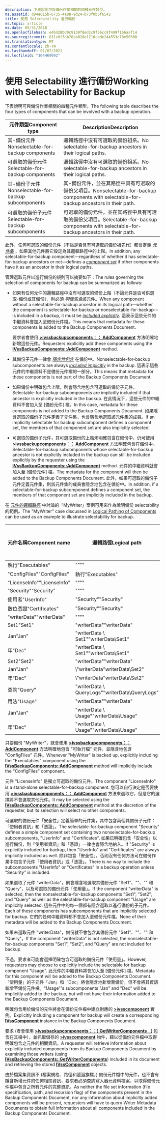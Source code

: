 ```yaml
---
description: 下表說明可與備份作業相關的四種元件類型。
ms.assetid: d94e015b-6735-4a88-9d24-b73f0b5f6542
title: 使用 Selectability 進行備份
ms.topic: article
ms.date: 05/31/2018
ms.openlocfilehash: e4bd20bd0c9139f8ed1c9f56cc8f499f1b6aaf14
ms.sourcegitcommit: 831e8f3db78ab820e1710cede244553c70e50500
ms.translationtype: MT
ms.contentlocale: zh-TW
ms.lasthandoff: 01/07/2021
ms.locfileid: "104469092"
---
```

# <a name="working-with-selectability-for-backup"></a><span data-ttu-id="a3ae6-103">使用 Selectability 進行備份</span><span class="sxs-lookup"><span data-stu-id="a3ae6-103">Working with Selectability for Backup</span></span>

<span data-ttu-id="a3ae6-104">下表說明可與備份作業相關的四種元件類型。</span><span class="sxs-lookup"><span data-stu-id="a3ae6-104">The following table describes the four types of components that can be involved with a backup operation.</span></span>



| <span data-ttu-id="a3ae6-105">元件類型</span><span class="sxs-lookup"><span data-stu-id="a3ae6-105">Component type</span></span>                                                                                                                                                                                                               | <span data-ttu-id="a3ae6-106">Description</span><span class="sxs-lookup"><span data-stu-id="a3ae6-106">Description</span></span>                                                                                        |
|------------------------------------------------------------------------------------------------------------------------------------------------------------------------------------------------------------------------------|----------------------------------------------------------------------------------------------------|
| <span data-ttu-id="a3ae6-107"><span id="Nonselectable-for-backup_components"></span><span id="nonselectable-for-backup_components"></span><span id="NONSELECTABLE-FOR-BACKUP_COMPONENTS"></span>其-備份元件</span><span class="sxs-lookup"><span data-stu-id="a3ae6-107"><span id="Nonselectable-for-backup_components"></span><span id="nonselectable-for-backup_components"></span><span id="NONSELECTABLE-FOR-BACKUP_COMPONENTS"></span>Nonselectable-for-backup components</span></span><br/>             | <span data-ttu-id="a3ae6-108">邏輯路徑中沒有可選取的備份祖系。</span><span class="sxs-lookup"><span data-stu-id="a3ae6-108">No selectable-for-backup ancestors in their logical paths.</span></span><br/>                              |
| <span data-ttu-id="a3ae6-109"><span id="Selectable-for-backup_components"></span><span id="selectable-for-backup_components"></span><span id="SELECTABLE-FOR-BACKUP_COMPONENTS"></span>可選取的備份元件</span><span class="sxs-lookup"><span data-stu-id="a3ae6-109"><span id="Selectable-for-backup_components"></span><span id="selectable-for-backup_components"></span><span id="SELECTABLE-FOR-BACKUP_COMPONENTS"></span>Selectable-for-backup components</span></span><br/>                         | <span data-ttu-id="a3ae6-110">邏輯路徑中沒有可選取的備份祖系。</span><span class="sxs-lookup"><span data-stu-id="a3ae6-110">No selectable-for-backup ancestors in their logical paths.</span></span><br/>                              |
| <span data-ttu-id="a3ae6-111"><span id="Nonselectable-for-backup_subcomponents"></span><span id="nonselectable-for-backup_subcomponents"></span><span id="NONSELECTABLE-FOR-BACKUP_SUBCOMPONENTS"></span>其-備份子元件</span><span class="sxs-lookup"><span data-stu-id="a3ae6-111"><span id="Nonselectable-for-backup_subcomponents"></span><span id="nonselectable-for-backup_subcomponents"></span><span id="NONSELECTABLE-FOR-BACKUP_SUBCOMPONENTS"></span>Nonselectable-for-backup subcomponents</span></span><br/> | <span data-ttu-id="a3ae6-112">其-備份元件，並在其路徑中具有可選取的備份父項目。</span><span class="sxs-lookup"><span data-stu-id="a3ae6-112">Nonselectable-for-backup components with selectable-for-backup ancestors in their path.</span></span><br/> |
| <span data-ttu-id="a3ae6-113"><span id="Selectable-for-backup_subcomponents"></span><span id="selectable-for-backup_subcomponents"></span><span id="SELECTABLE-FOR-BACKUP_SUBCOMPONENTS"></span>可選取的備份子元件</span><span class="sxs-lookup"><span data-stu-id="a3ae6-113"><span id="Selectable-for-backup_subcomponents"></span><span id="selectable-for-backup_subcomponents"></span><span id="SELECTABLE-FOR-BACKUP_SUBCOMPONENTS"></span>Selectable-for-backup subcomponents</span></span><br/>             | <span data-ttu-id="a3ae6-114">可選取的備份元件，並在其路徑中具有可選取的備份父項目。</span><span class="sxs-lookup"><span data-stu-id="a3ae6-114">Selectable-for-backup components with selectable-for-backup ancestors in their path.</span></span><br/>    |



 

<span data-ttu-id="a3ae6-115">此外，任何可選取的備份元件（不論是否具有可選取的備份祖先代）都會定義 [*元件集*](vssgloss-c.md) ，如果其他元件將它設定為其邏輯路徑中的上階。</span><span class="sxs-lookup"><span data-stu-id="a3ae6-115">In addition, any selectable-for-backup component—regardless of whether it has selectable-for-backup ancestors or not—defines a [*component set*](vssgloss-c.md) if other components have it as an ancestor in their logical paths.</span></span>

<span data-ttu-id="a3ae6-116">管理選取元件以進行備份的規則可以摘要如下：</span><span class="sxs-lookup"><span data-stu-id="a3ae6-116">The rules governing the selection of components for backup can be summarized as follows:</span></span>

-   <span data-ttu-id="a3ae6-117">如果有任何元件的邏輯路徑中沒有可選取的備份上階（不論元件是否可供選取-備份或其備份），則必須 [*明確包含*](vssgloss-e.md)該元件。</span><span class="sxs-lookup"><span data-stu-id="a3ae6-117">When any component without a selectable-for-backup ancestor in its logical path—whether the component is selectable-for-backup or nonselectable-for-backup—is included in a backup, it must be [*included explicitly*](vssgloss-e.md).</span></span> <span data-ttu-id="a3ae6-118">這表示這些元件的中繼資料會加入至備份元件檔。</span><span class="sxs-lookup"><span data-stu-id="a3ae6-118">This means that metadata for these components is added to the Backup Components Document.</span></span>

    <span data-ttu-id="a3ae6-119">要求者會使用 [**>ivssbackupcomponents：： AddComponent**](/windows/desktop/api/VsBackup/nf-vsbackup-ivssbackupcomponents-addcomponent) 方法明確地新增這些元件。</span><span class="sxs-lookup"><span data-stu-id="a3ae6-119">Requesters explicitly add these components using the [**IVssBackupComponents::AddComponent**](/windows/desktop/api/VsBackup/nf-vsbackup-ivssbackupcomponents-addcomponent) method.</span></span>

-   <span data-ttu-id="a3ae6-120">其備份子元件一律會 [*隱含地包含*](vssgloss-i.md) 在備份中。</span><span class="sxs-lookup"><span data-stu-id="a3ae6-120">Nonselectable-for-backup subcomponents are always [*included implicitly*](vssgloss-i.md) in the backup.</span></span> <span data-ttu-id="a3ae6-121">這表示這些元件的中繼資料不是備份元件檔的一部分。</span><span class="sxs-lookup"><span data-stu-id="a3ae6-121">This means that metadata for these components is not part of the Backup Components Document.</span></span>
-   <span data-ttu-id="a3ae6-122">如果備份中明確包含上階，則會隱含地包含可選取的備份子元件。</span><span class="sxs-lookup"><span data-stu-id="a3ae6-122">Selectable-for-backup subcomponents are implicitly included if that ancestor is explicitly included in the backup.</span></span> <span data-ttu-id="a3ae6-123">在此情況下，這些元件的中繼資料不會加入至 [備份元件] 檔。</span><span class="sxs-lookup"><span data-stu-id="a3ae6-123">In this case, metadata for these components is not added to the Backup Components Document.</span></span> <span data-ttu-id="a3ae6-124">如果隱含選取的備份子元件定義了元件集，也會隱含地選取該元件集的成員。</span><span class="sxs-lookup"><span data-stu-id="a3ae6-124">If an implicitly selectable for backup subcomponent defines a component set, the members of that component set are also implicitly selected.</span></span>
-   <span data-ttu-id="a3ae6-125">可選取的備份子元件，其可選取備份的上階未明確包含在備份中，仍可使用 [**>ivssbackupcomponents：： AddComponent**](/windows/desktop/api/VsBackup/nf-vsbackup-ivssbackupcomponents-addcomponent) 方法明確包含在備份中。</span><span class="sxs-lookup"><span data-stu-id="a3ae6-125">Selectable-for-backup subcomponents whose selectable-for-backup ancestor is not explicitly included in the backup can still be included explicitly by the requester using the [**IVssBackupComponents::AddComponent**](/windows/desktop/api/VsBackup/nf-vsbackup-ivssbackupcomponents-addcomponent) method.</span></span> <span data-ttu-id="a3ae6-126">元件的中繼資料就會加入至 [備份元件] 檔。</span><span class="sxs-lookup"><span data-stu-id="a3ae6-126">The metadata for the component will then be added to the Backup Components Document.</span></span> <span data-ttu-id="a3ae6-127">此外，如果可選取的備份子元件定義元件集，則該元件集的成員會隱含地包含在備份中。</span><span class="sxs-lookup"><span data-stu-id="a3ae6-127">In addition, if a selectable-for-backup subcomponent defines a component set, the members of that component set are implicitly included in the backup.</span></span>

<span data-ttu-id="a3ae6-128">在 [元件的邏輯路徑](logical-pathing-of-components.md) 中討論的「MyWriter」案例可用來作為說明備份 selectability 的範例。</span><span class="sxs-lookup"><span data-stu-id="a3ae6-128">The "MyWriter" case discussed in [Logical Pathing of Components](logical-pathing-of-components.md) can be used as an example to illustrate selectability for backup.</span></span>



| <span data-ttu-id="a3ae6-129">元件名稱</span><span class="sxs-lookup"><span data-stu-id="a3ae6-129">Component name</span></span> | <span data-ttu-id="a3ae6-130">邏輯路徑</span><span class="sxs-lookup"><span data-stu-id="a3ae6-130">Logical path</span></span>            | <span data-ttu-id="a3ae6-131">可選取以進行備份</span><span class="sxs-lookup"><span data-stu-id="a3ae6-131">Selectable for backup</span></span> |
|----------------|-------------------------|-----------------------|
| <span data-ttu-id="a3ae6-132">執行</span><span class="sxs-lookup"><span data-stu-id="a3ae6-132">"Executables"</span></span>  | <span data-ttu-id="a3ae6-133">""</span><span class="sxs-lookup"><span data-stu-id="a3ae6-133">""</span></span>                      | <span data-ttu-id="a3ae6-134">N</span><span class="sxs-lookup"><span data-stu-id="a3ae6-134">N</span></span>                     |
| <span data-ttu-id="a3ae6-135">"ConfigFiles"</span><span class="sxs-lookup"><span data-stu-id="a3ae6-135">"ConfigFiles"</span></span>  | <span data-ttu-id="a3ae6-136">執行</span><span class="sxs-lookup"><span data-stu-id="a3ae6-136">"Executables"</span></span>           | <span data-ttu-id="a3ae6-137">N</span><span class="sxs-lookup"><span data-stu-id="a3ae6-137">N</span></span>                     |
| <span data-ttu-id="a3ae6-138">"LicenseInfo"</span><span class="sxs-lookup"><span data-stu-id="a3ae6-138">"LicenseInfo"</span></span>  | <span data-ttu-id="a3ae6-139">""</span><span class="sxs-lookup"><span data-stu-id="a3ae6-139">""</span></span>                      | <span data-ttu-id="a3ae6-140">Y</span><span class="sxs-lookup"><span data-stu-id="a3ae6-140">Y</span></span>                     |
| <span data-ttu-id="a3ae6-141">"Security"</span><span class="sxs-lookup"><span data-stu-id="a3ae6-141">"Security"</span></span>     | <span data-ttu-id="a3ae6-142">""</span><span class="sxs-lookup"><span data-stu-id="a3ae6-142">""</span></span>                      | <span data-ttu-id="a3ae6-143">Y</span><span class="sxs-lookup"><span data-stu-id="a3ae6-143">Y</span></span>                     |
| <span data-ttu-id="a3ae6-144">使用者</span><span class="sxs-lookup"><span data-stu-id="a3ae6-144">"UserInfo"</span></span>     | <span data-ttu-id="a3ae6-145">"Security"</span><span class="sxs-lookup"><span data-stu-id="a3ae6-145">"Security"</span></span>              | <span data-ttu-id="a3ae6-146">N</span><span class="sxs-lookup"><span data-stu-id="a3ae6-146">N</span></span>                     |
| <span data-ttu-id="a3ae6-147">數位憑證</span><span class="sxs-lookup"><span data-stu-id="a3ae6-147">"Certificates"</span></span> | <span data-ttu-id="a3ae6-148">"Security"</span><span class="sxs-lookup"><span data-stu-id="a3ae6-148">"Security"</span></span>              | <span data-ttu-id="a3ae6-149">N</span><span class="sxs-lookup"><span data-stu-id="a3ae6-149">N</span></span>                     |
| <span data-ttu-id="a3ae6-150">"writerData"</span><span class="sxs-lookup"><span data-stu-id="a3ae6-150">"writerData"</span></span>   | <span data-ttu-id="a3ae6-151">""</span><span class="sxs-lookup"><span data-stu-id="a3ae6-151">""</span></span>                      | <span data-ttu-id="a3ae6-152">Y</span><span class="sxs-lookup"><span data-stu-id="a3ae6-152">Y</span></span>                     |
| <span data-ttu-id="a3ae6-153">Set1</span><span class="sxs-lookup"><span data-stu-id="a3ae6-153">"Set1"</span></span>         | <span data-ttu-id="a3ae6-154">"writerData"</span><span class="sxs-lookup"><span data-stu-id="a3ae6-154">"writerData"</span></span>            | <span data-ttu-id="a3ae6-155">N</span><span class="sxs-lookup"><span data-stu-id="a3ae6-155">N</span></span>                     |
| <span data-ttu-id="a3ae6-156">Jan</span><span class="sxs-lookup"><span data-stu-id="a3ae6-156">"Jan"</span></span>          | <span data-ttu-id="a3ae6-157">"writerData \\ Set1"</span><span class="sxs-lookup"><span data-stu-id="a3ae6-157">"writerData\\Set1"</span></span>      | <span data-ttu-id="a3ae6-158">N</span><span class="sxs-lookup"><span data-stu-id="a3ae6-158">N</span></span>                     |
| <span data-ttu-id="a3ae6-159">年</span><span class="sxs-lookup"><span data-stu-id="a3ae6-159">"Dec"</span></span>          | <span data-ttu-id="a3ae6-160">"writerData \\ Set1"</span><span class="sxs-lookup"><span data-stu-id="a3ae6-160">"writerData\\Set1"</span></span>      | <span data-ttu-id="a3ae6-161">N</span><span class="sxs-lookup"><span data-stu-id="a3ae6-161">N</span></span>                     |
| <span data-ttu-id="a3ae6-162">Set2</span><span class="sxs-lookup"><span data-stu-id="a3ae6-162">"Set2"</span></span>         | <span data-ttu-id="a3ae6-163">"writerData"</span><span class="sxs-lookup"><span data-stu-id="a3ae6-163">"writerData"</span></span>            | <span data-ttu-id="a3ae6-164">N</span><span class="sxs-lookup"><span data-stu-id="a3ae6-164">N</span></span>                     |
| <span data-ttu-id="a3ae6-165">Jan</span><span class="sxs-lookup"><span data-stu-id="a3ae6-165">"Jan"</span></span>          | <span data-ttu-id="a3ae6-166">\\"writerData</span><span class="sxs-lookup"><span data-stu-id="a3ae6-166">"writerData\\Set2"</span></span>      | <span data-ttu-id="a3ae6-167">N</span><span class="sxs-lookup"><span data-stu-id="a3ae6-167">N</span></span>                     |
| <span data-ttu-id="a3ae6-168">年</span><span class="sxs-lookup"><span data-stu-id="a3ae6-168">"Dec"</span></span>          | <span data-ttu-id="a3ae6-169">\\"writerData</span><span class="sxs-lookup"><span data-stu-id="a3ae6-169">"writerData\\Set2"</span></span>      | <span data-ttu-id="a3ae6-170">N</span><span class="sxs-lookup"><span data-stu-id="a3ae6-170">N</span></span>                     |
| <span data-ttu-id="a3ae6-171">查詢</span><span class="sxs-lookup"><span data-stu-id="a3ae6-171">"Query"</span></span>        | <span data-ttu-id="a3ae6-172">"writerData \\ QueryLogs"</span><span class="sxs-lookup"><span data-stu-id="a3ae6-172">"writerData\\QueryLogs"</span></span> | <span data-ttu-id="a3ae6-173">N</span><span class="sxs-lookup"><span data-stu-id="a3ae6-173">N</span></span>                     |
| <span data-ttu-id="a3ae6-174">用法</span><span class="sxs-lookup"><span data-stu-id="a3ae6-174">"Usage"</span></span>        | <span data-ttu-id="a3ae6-175">"writerData"</span><span class="sxs-lookup"><span data-stu-id="a3ae6-175">"writerData"</span></span>            | <span data-ttu-id="a3ae6-176">Y</span><span class="sxs-lookup"><span data-stu-id="a3ae6-176">Y</span></span>                     |
| <span data-ttu-id="a3ae6-177">Jan</span><span class="sxs-lookup"><span data-stu-id="a3ae6-177">"Jan"</span></span>          | <span data-ttu-id="a3ae6-178">"writerData \\ Usage"</span><span class="sxs-lookup"><span data-stu-id="a3ae6-178">"writerData\\Usage"</span></span>     | <span data-ttu-id="a3ae6-179">N</span><span class="sxs-lookup"><span data-stu-id="a3ae6-179">N</span></span>                     |
| <span data-ttu-id="a3ae6-180">年</span><span class="sxs-lookup"><span data-stu-id="a3ae6-180">"Dec"</span></span>          | <span data-ttu-id="a3ae6-181">"writerData \\ Usage"</span><span class="sxs-lookup"><span data-stu-id="a3ae6-181">"writerData\\Usage"</span></span>     | <span data-ttu-id="a3ae6-182">N</span><span class="sxs-lookup"><span data-stu-id="a3ae6-182">N</span></span>                     |



 

<span data-ttu-id="a3ae6-183">只要備份 "MyWriter"，就會使用 [**>ivssbackupcomponents：： AddComponent**](/windows/desktop/api/VsBackup/nf-vsbackup-ivssbackupcomponents-addcomponent) 方法明確地包含 "可執行檔" 元件，並隱含地包含 "ConfigFiles" 元件。</span><span class="sxs-lookup"><span data-stu-id="a3ae6-183">Whenever "MyWriter" is backed up, explicitly including the "Executables" component using the [**IVssBackupComponents::AddComponent**](/windows/desktop/api/VsBackup/nf-vsbackup-ivssbackupcomponents-addcomponent) method will implicitly include the "ConfigFiles" component.</span></span>

<span data-ttu-id="a3ae6-184">元件 "LicenseInfo" 是獨立可選取的備份元件。</span><span class="sxs-lookup"><span data-stu-id="a3ae6-184">The component "LicenseInfo" is a stand-alone selectable-for-backup component.</span></span> <span data-ttu-id="a3ae6-185">您可以自行決定是否要使用 [**>ivssbackupcomponents：： AddComponent**](/windows/desktop/api/VsBackup/nf-vsbackup-ivssbackupcomponents-addcomponent) 方法來選取它，但是它的選擇將不會選取其他元件。</span><span class="sxs-lookup"><span data-stu-id="a3ae6-185">It may be selected using the [**IVssBackupComponents::AddComponent**](/windows/desktop/api/VsBackup/nf-vsbackup-ivssbackupcomponents-addcomponent) method at the discretion of the requester, but its selection will select no other components.</span></span>

<span data-ttu-id="a3ae6-186">可選取的備份元件「安全性」定義簡單的元件集，其中包含兩個其備份子元件：「使用者資訊」和「憑證」。</span><span class="sxs-lookup"><span data-stu-id="a3ae6-186">The selectable-for-backup component "Security" defines a simple component set containing two nonselectable-for-backup subcomponents, "UserInfo" and "Certificates".</span></span> <span data-ttu-id="a3ae6-187">如果已明確包含「安全性」以進行備份，則「使用者資訊」和「憑證」一律也會隱含地納入。</span><span class="sxs-lookup"><span data-stu-id="a3ae6-187">If "Security" is explicitly included for backup, then "UserInfo" and "Certificates" are always implicitly included as well.</span></span> <span data-ttu-id="a3ae6-188">除非包含「安全性」，否則沒有任何方法可在備份作業中包含子元件「使用者資訊」或「憑證」。</span><span class="sxs-lookup"><span data-stu-id="a3ae6-188">There is no way to include the subcomponents "UserInfo" or "Certificates" in a backup operation unless "Security" is included.</span></span>

<span data-ttu-id="a3ae6-189">如果選取了元件 "writerData"，則會隱含地選取其備份元件 "Set1"、""、"" 和 "Query"，以及可選取的備份元件「使用量」。</span><span class="sxs-lookup"><span data-stu-id="a3ae6-189">If the component "writerData" is selected, then the nonselectable-for-backup components "Set1", "Set2", and "Query" as well as the selectable-for-backup component "Usage" are implicitly selected.</span></span> <span data-ttu-id="a3ae6-190">這些元件中的每一個都有隱含選取以進行備份的子元件。</span><span class="sxs-lookup"><span data-stu-id="a3ae6-190">Each of these components has subcomponents that are implicitly selected for backup.</span></span> <span data-ttu-id="a3ae6-191">它們的任何中繼資料都不會加入至備份元件檔。</span><span class="sxs-lookup"><span data-stu-id="a3ae6-191">None of their metadata will be added to the Backup Components Document.</span></span>

<span data-ttu-id="a3ae6-192">如果未選取元件 "writerData"，備份就不會包含其備份元件 "Set1"、""、"" 和 "Query"。</span><span class="sxs-lookup"><span data-stu-id="a3ae6-192">If the component "writerData" is not selected, the nonselectable-for-backup components "Set1", "Set2", and "Query" are not included for backup.</span></span>

<span data-ttu-id="a3ae6-193">不過，要求者可能會選擇明確包含可選取的備份元件「使用量」。</span><span class="sxs-lookup"><span data-stu-id="a3ae6-193">However, requesters may choose to explicitly include the selectable for backup component "Usage".</span></span> <span data-ttu-id="a3ae6-194">此元件的中繼資料將會加入至 [備份元件] 檔。</span><span class="sxs-lookup"><span data-stu-id="a3ae6-194">Metadata for this component will be added to the Backup Components Document.</span></span> <span data-ttu-id="a3ae6-195">「使用量」的子元件「Jan」和「Dec」將會隱含地新增至備份，但不會將其資訊新增至備份元件檔。</span><span class="sxs-lookup"><span data-stu-id="a3ae6-195">"Usage"'s subcomponents "Jan" and "Dec" will be implicitly added to the backup, but will not have their information added to the Backup Components Document.</span></span>

<span data-ttu-id="a3ae6-196">明確包含用於備份的元件將會在備份元件檔中建立對應的 [**>ivsscomponent**](/windows/desktop/api/VsWriter/nl-vswriter-ivsscomponent) 實例。</span><span class="sxs-lookup"><span data-stu-id="a3ae6-196">Explicitly including a component for backup will create a corresponding [**IVssComponent**](/windows/desktop/api/VsWriter/nl-vswriter-ivsscomponent) instance in the Backup Components Document.</span></span>

<span data-ttu-id="a3ae6-197">要求 (者會使用 [**>ivssbackupcomponents：：) GetWriterComponents （**](/windows/desktop/api/VsBackup/nf-vsbackup-ivssbackupcomponents-getwritercomponents) 包含在其檔中），並抓取儲存的 [**>ivsscomponent**](/windows/desktop/api/VsWriter/nl-vswriter-ivsscomponent) 物件，藉以從備份元件檔中取得明確包含之元件的相關資訊。</span><span class="sxs-lookup"><span data-stu-id="a3ae6-197">A requester will retrieve information about explicitly included components from its Backup Components Document by examining those writers (using [**IVssBackupComponents::GetWriterComponents**](/windows/desktop/api/VsBackup/nf-vsbackup-ivssbackupcomponents-getwritercomponents)) included in its document and retrieving the stored [**IVssComponent**](/windows/desktop/api/VsWriter/nl-vswriter-ivsscomponent) objects.</span></span>

<span data-ttu-id="a3ae6-198">由於檔案集資訊不 (檔案規格、路徑和遞迴旗標，) 備份元件檔中的元件，也不會有隱含新增元件的任何相關資訊，要求者必須查詢寫入器元資料檔案，以取得備份元件檔中包含之所有元件的完整資訊。</span><span class="sxs-lookup"><span data-stu-id="a3ae6-198">As neither the file set information (file specification, path, and recursion flag) of the components present in the Backup Components Document, nor any information about implicitly added components will be present, requesters will have to query Writer Metadata Documents to obtain full information about all components included in the Backup Components Document.</span></span>

 

 




